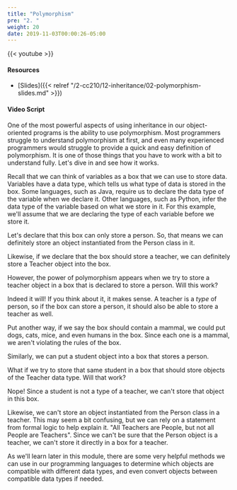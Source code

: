 ```yaml
---
title: "Polymorphism"
pre: "2. "
weight: 20
date: 2019-11-03T00:00:26-05:00
---
```


{{< youtube  >}}

#### Resources

* [Slides]({{< relref "/2-cc210/12-inheritance/02-polymorphism-slides.md" >}})

#### Video Script

One of the most powerful aspects of using inheritance in our object-oriented programs is the ability to use polymorphism. Most programmers struggle to understand polymorphism at first, and even many experienced programmers would struggle to provide a quick and easy definition of polymorphism. It is one of those things that you have to work with a bit to understand fully. Let's dive in and see how it works.

Recall that we can think of variables as a box that we can use to store data. Variables have a data type, which tells us what type of data is stored in the box. Some languages, such as Java, require us to declare the data type of the variable when we declare it. Other languages, such as Python, infer the data type of the variable based on what we store in it. For this example, we'll assume that we are declaring the type of each variable before we store it.

Let's declare that this box can only store a person. So, that means we can definitely store an object instantiated from the Person class in it.

Likewise, if we declare that the box should store a teacher, we can definitely store a Teacher object into the box.

However, the power of polymorphism appears when we try to store a teacher object in a box that is declared to store a person. Will this work?

Indeed it will! If you think about it, it makes sense. A teacher is a _type_ of person, so if the box can store a person, it should also be able to store a teacher as well.

Put another way, if we say the box should contain a mammal, we could put dogs, cats, mice, and even humans in the box. Since each one is a mammal, we aren't violating the rules of the box.

Similarly, we can put a student object into a box that stores a person.

What if we try to store that same student in a box that should store objects of the Teacher data type. Will that work?

Nope! Since a student is not a type of a teacher, we can't store that object in this box.

Likewise, we can't store an object instantiated from the Person class in a teacher. This may seem a bit confusing, but we can rely on a statement from formal logic to help explain it. "All Teachers are People, but not all People are Teachers". Since we can't be sure that the Person object is a teacher, we can't store it directly in a box for a teacher.

As we'll learn later in this module, there are some very helpful methods we can use in our programming languages to determine which objects are compatible with different data types, and even convert objects between compatible data types if needed.
